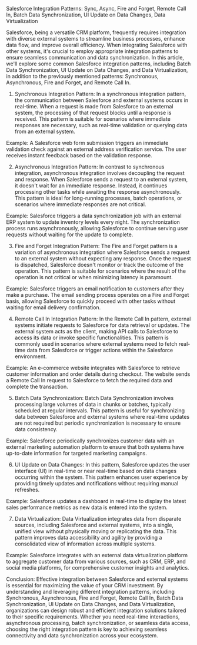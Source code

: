 Salesforce Integration Patterns: Sync, Async, Fire and Forget, Remote Call In, Batch Data Synchronization, UI Update on Data Changes, Data Virtualization

Salesforce, being a versatile CRM platform, frequently requires integration with diverse external systems to streamline business processes, enhance data flow, and improve overall efficiency. When integrating Salesforce with other systems, it's crucial to employ appropriate integration patterns to ensure seamless communication and data synchronization. In this article, we'll explore some common Salesforce integration patterns, including Batch Data Synchronization, UI Update on Data Changes, and Data Virtualization, in addition to the previously mentioned patterns: Synchronous, Asynchronous, Fire and Forget, and Remote Call In.

1. Synchronous Integration Pattern:
In a synchronous integration pattern, the communication between Salesforce and external systems occurs in real-time. When a request is made from Salesforce to an external system, the processing of that request blocks until a response is received. This pattern is suitable for scenarios where immediate responses are necessary, such as real-time validation or querying data from an external system.

Example: A Salesforce web form submission triggers an immediate validation check against an external address verification service. The user receives instant feedback based on the validation response.

2. Asynchronous Integration Pattern:
In contrast to synchronous integration, asynchronous integration involves decoupling the request and response. When Salesforce sends a request to an external system, it doesn't wait for an immediate response. Instead, it continues processing other tasks while awaiting the response asynchronously. This pattern is ideal for long-running processes, batch operations, or scenarios where immediate responses are not critical.

Example: Salesforce triggers a data synchronization job with an external ERP system to update inventory levels every night. The synchronization process runs asynchronously, allowing Salesforce to continue serving user requests without waiting for the update to complete.

3. Fire and Forget Integration Pattern:
The Fire and Forget pattern is a variation of asynchronous integration where Salesforce sends a request to an external system without expecting any response. Once the request is dispatched, Salesforce doesn't monitor or track the outcome of the operation. This pattern is suitable for scenarios where the result of the operation is not critical or when minimizing latency is paramount.

Example: Salesforce triggers an email notification to customers after they make a purchase. The email sending process operates on a Fire and Forget basis, allowing Salesforce to quickly proceed with other tasks without waiting for email delivery confirmation.

4. Remote Call In Integration Pattern:
In the Remote Call In pattern, external systems initiate requests to Salesforce for data retrieval or updates. The external system acts as the client, making API calls to Salesforce to access its data or invoke specific functionalities. This pattern is commonly used in scenarios where external systems need to fetch real-time data from Salesforce or trigger actions within the Salesforce environment.

Example: An e-commerce website integrates with Salesforce to retrieve customer information and order details during checkout. The website sends a Remote Call In request to Salesforce to fetch the required data and complete the transaction.

5. Batch Data Synchronization:
Batch Data Synchronization involves processing large volumes of data in chunks or batches, typically scheduled at regular intervals. This pattern is useful for synchronizing data between Salesforce and external systems where real-time updates are not required but periodic synchronization is necessary to ensure data consistency.

Example: Salesforce periodically synchronizes customer data with an external marketing automation platform to ensure that both systems have up-to-date information for targeted marketing campaigns.

6. UI Update on Data Changes:
In this pattern, Salesforce updates the user interface (UI) in real-time or near real-time based on data changes occurring within the system. This pattern enhances user experience by providing timely updates and notifications without requiring manual refreshes.

Example: Salesforce updates a dashboard in real-time to display the latest sales performance metrics as new data is entered into the system.

7. Data Virtualization:
Data Virtualization integrates data from disparate sources, including Salesforce and external systems, into a single, unified view without physically moving or replicating the data. This pattern improves data accessibility and agility by providing a consolidated view of information across multiple systems.

Example: Salesforce integrates with an external data virtualization platform to aggregate customer data from various sources, such as CRM, ERP, and social media platforms, for comprehensive customer insights and analytics.

Conclusion:
Effective integration between Salesforce and external systems is essential for maximizing the value of your CRM investment. By understanding and leveraging different integration patterns, including Synchronous, Asynchronous, Fire and Forget, Remote Call In, Batch Data Synchronization, UI Update on Data Changes, and Data Virtualization, organizations can design robust and efficient integration solutions tailored to their specific requirements. Whether you need real-time interactions, asynchronous processing, batch synchronization, or seamless data access, choosing the right integration pattern is key to achieving seamless connectivity and data synchronization across your ecosystem.
